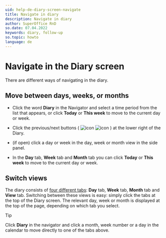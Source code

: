 ```yaml
---
uid: help-de-diary-screen-navigate
title: Navigate in diary
description: Navigate in diary
author: SuperOffice RnD
so.date: 07.04.2022
keywords: diary, follow-up
so.topic: howto
language: de
---
```


# Navigate in the Diary screen

There are different ways of navigating in the diary.

## Move between days, weeks, or months

* Click the word **Diary** in the Navigator and select a time period from the list that appears, or click **Today** or **This week** to move to the current day or week.

* Click the previous/next buttons ( ![icon][img2] ![icon][img1] ) at the lower right of the Diary.

* (if open) click a day or week in the day, week or month view in the side panel.

* In the **Day** tab, **Week** tab and **Month** tab you can click **Today** or **This week** to move to the current day or week.

## Switch views

The diary consists of [four different tabs][1]: **Day** tab, **Week** tab, **Month** tab and **View** tab. Switching between these views is easy: simply click the tabs at the top of the Diary screen. The relevant day, week or month is displayed at the top of the page, depending on which tab you select.

> [!TIP]
> Click **Diary** in the navigator and click a month, week number or a day in the calendar to move directly to one of the tabs above.

<!-- Referenced links -->
[1]: index.md

<!-- Referenced images -->
[img1]: ../../../../media/icons/arrow-right.png
[img2]: ../../../../media/icons/arrow-left.png

